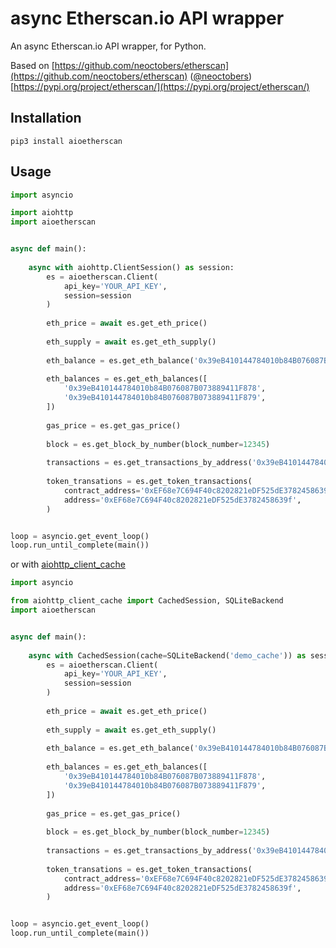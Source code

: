 # async Etherscan.io API wrapper

An async Etherscan.io API wrapper, for Python.

Based on [https://github.com/neoctobers/etherscan](https://github.com/neoctobers/etherscan) ([@neoctobers](https://github.com/neoctobers))
[https://pypi.org/project/etherscan/](https://pypi.org/project/etherscan/)

## Installation
```
pip3 install aioetherscan
```

## Usage

```python
import asyncio

import aiohttp
import aioetherscan


async def main():
    
    async with aiohttp.ClientSession() as session:
        es = aioetherscan.Client(
            api_key='YOUR_API_KEY',
            session=session
        )
        
        eth_price = await es.get_eth_price()
    
        eth_supply = await es.get_eth_supply()
        
        eth_balance = es.get_eth_balance('0x39eB410144784010b84B076087B073889411F878')
        
        eth_balances = es.get_eth_balances([
            '0x39eB410144784010b84B076087B073889411F878',
            '0x39eB410144784010b84B076087B073889411F879',
        ])
        
        gas_price = es.get_gas_price()
        
        block = es.get_block_by_number(block_number=12345)
        
        transactions = es.get_transactions_by_address('0x39eB410144784010b84B076087B073889411F878')
        
        token_transations = es.get_token_transactions(
            contract_address='0xEF68e7C694F40c8202821eDF525dE3782458639f',
            address='0xEF68e7C694F40c8202821eDF525dE3782458639f',
        )


loop = asyncio.get_event_loop()
loop.run_until_complete(main())
```

or with [aiohttp_client_cache](https://pypi.org/project/aiohttp-client-cache/)


```python
import asyncio

from aiohttp_client_cache import CachedSession, SQLiteBackend
import aioetherscan


async def main():
    
    async with CachedSession(cache=SQLiteBackend('demo_cache')) as session:
        es = aioetherscan.Client(
            api_key='YOUR_API_KEY',
            session=session
        )
        
        eth_price = await es.get_eth_price()
    
        eth_supply = await es.get_eth_supply()
        
        eth_balance = es.get_eth_balance('0x39eB410144784010b84B076087B073889411F878')
        
        eth_balances = es.get_eth_balances([
            '0x39eB410144784010b84B076087B073889411F878',
            '0x39eB410144784010b84B076087B073889411F879',
        ])
        
        gas_price = es.get_gas_price()
        
        block = es.get_block_by_number(block_number=12345)
        
        transactions = es.get_transactions_by_address('0x39eB410144784010b84B076087B073889411F878')
        
        token_transations = es.get_token_transactions(
            contract_address='0xEF68e7C694F40c8202821eDF525dE3782458639f',
            address='0xEF68e7C694F40c8202821eDF525dE3782458639f',
        )


loop = asyncio.get_event_loop()
loop.run_until_complete(main())
```
